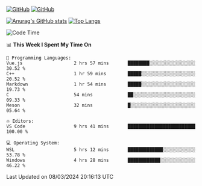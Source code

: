 [![GitHub](https://img.shields.io/github/followers/sharpxk?style=social)](https://github.com/sharpxk) [![GitHub](https://img.shields.io/github/stars/sharpxk?style=social)](https://github.com/sharpxk)

[![Anurag's GitHub stats](https://github-readme-stats-git-masterrstaa-rickstaa.vercel.app/api?username=sharpxk&hide=contribs,prs,issues&show_icons=true&theme=tokyonight)](https://github.com/anuraghazra/github-readme-stats)
[![Top Langs](https://github-readme-stats-git-masterrstaa-rickstaa.vercel.app/api/top-langs/?username=sharpxk&layout=compact&theme=tokyonight)](https://github.com/anuraghazra/github-readme-stats)

<!--START_SECTION:waka-->
![Code Time](http://img.shields.io/badge/Code%20Time-449%20hrs%2026%20mins-blue)

📊 **This Week I Spent My Time On** 

```text
💬 Programming Languages: 
Vue.js                   2 hrs 57 mins       ████████░░░░░░░░░░░░░░░░░   30.52 % 
C++                      1 hr 59 mins        █████░░░░░░░░░░░░░░░░░░░░   20.52 % 
Markdown                 1 hr 54 mins        █████░░░░░░░░░░░░░░░░░░░░   19.73 % 
C                        54 mins             ██░░░░░░░░░░░░░░░░░░░░░░░   09.33 % 
Meson                    32 mins             █░░░░░░░░░░░░░░░░░░░░░░░░   05.64 % 

🔥 Editors: 
VS Code                  9 hrs 41 mins       █████████████████████████   100.00 % 

💻 Operating System: 
WSL                      5 hrs 12 mins       █████████████░░░░░░░░░░░░   53.78 % 
Windows                  4 hrs 28 mins       ████████████░░░░░░░░░░░░░   46.22 % 
```


 Last Updated on 08/03/2024 20:16:13 UTC
<!--END_SECTION:waka-->
